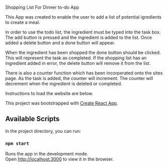    Shopping List For Dinner to-do App

This App was created to enable the user to add a list of potential igredients to create a meal.

In order to use the todo list, the ingredient must be typed into the task box. The add button is pressed and the ingredient is added to the list.
Once added a delete button and a done button will appear.

When the ingredient has been shopped the done button should be clicked. This will represent the task as completed. If the shopping list has an ingredient added in error, the delete button will remove it from the list.

There is also a counter function which has been incorperated onto the sites page. As the task is added, the counter will increment. The counter will decrement when the ingredient is deleted or completed.

Instructions to load the website are below.

This project was bootstrapped with [Create React App](https://github.com/facebook/create-react-app).

## Available Scripts

In the project directory, you can run:

### `npm start`

Runs the app in the development mode.<br>
Open [http://localhost:3000](http://localhost:3000) to view it in the browser.

